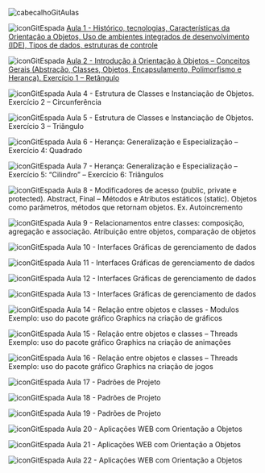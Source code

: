 ![cabecalhoGitAulas](https://github.com/brunamota/POO/assets/66503956/64f060e7-791e-4362-8981-997c6d17dd9d)

![iconGitEspada](https://github.com/brunamota/POO/assets/66503956/84416920-6afb-43fb-b2a6-fdcc43741352) [Aula 1 - Histórico, tecnologias, Características da Orientação a Objetos, Uso de ambientes integrados de desenvolvimento (IDE), Tipos de dados, estruturas de controle](https://github.com/brunamota/POO/files/15018180/Aula.1.-.Introducao.pdf)



![iconGitEspada](https://github.com/brunamota/POO/assets/66503956/84416920-6afb-43fb-b2a6-fdcc43741352) [Aula 2 - Introdução à Orientação à Objetos – Conceitos Gerais (Abstração, Classes, Objetos, Encapsulamento, Polimorfismo e Herança). Exercício 1 – Retângulo](https://github.com/brunamota/POO/blob/main/Aulas/Aula02.md)

![iconGitEspada](https://github.com/brunamota/POO/assets/66503956/84416920-6afb-43fb-b2a6-fdcc43741352) Aula 4 - Estrutura de Classes e Instanciação de Objetos. Exercício 2 – Circunferência

![iconGitEspada](https://github.com/brunamota/POO/assets/66503956/84416920-6afb-43fb-b2a6-fdcc43741352) Aula 5 - Estrutura de Classes e Instanciação de Objetos. Exercício 3 – Triângulo

![iconGitEspada](https://github.com/brunamota/POO/assets/66503956/84416920-6afb-43fb-b2a6-fdcc43741352) Aula 6 - Herança: Generalização e Especialização – Exercício 4: Quadrado

![iconGitEspada](https://github.com/brunamota/POO/assets/66503956/84416920-6afb-43fb-b2a6-fdcc43741352) Aula 7 - Herança: Generalização e Especialização – Exercício 5: “Cilindro” – Exercício 6: Triângulos

![iconGitEspada](https://github.com/brunamota/POO/assets/66503956/84416920-6afb-43fb-b2a6-fdcc43741352) Aula 8 - Modificadores de acesso (public, private e protected). Abstract, Final – Métodos e Atributos estáticos (static). Objetos como parâmetros, métodos que retornam objetos. Ex. Autoincremento

![iconGitEspada](https://github.com/brunamota/POO/assets/66503956/84416920-6afb-43fb-b2a6-fdcc43741352) Aula 9 - Relacionamentos entre classes: composição, agregação e associação. Atribuição entre objetos, comparação de objetos

![iconGitEspada](https://github.com/brunamota/POO/assets/66503956/84416920-6afb-43fb-b2a6-fdcc43741352) Aula 10 - Interfaces Gráficas de gerenciamento de dados

![iconGitEspada](https://github.com/brunamota/POO/assets/66503956/84416920-6afb-43fb-b2a6-fdcc43741352) Aula 11 - Interfaces Gráficas de gerenciamento de dados

![iconGitEspada](https://github.com/brunamota/POO/assets/66503956/84416920-6afb-43fb-b2a6-fdcc43741352) Aula 12 - Interfaces Gráficas de gerenciamento de dados

![iconGitEspada](https://github.com/brunamota/POO/assets/66503956/84416920-6afb-43fb-b2a6-fdcc43741352) Aula 13 - Interfaces Gráficas de gerenciamento de dados

![iconGitEspada](https://github.com/brunamota/POO/assets/66503956/84416920-6afb-43fb-b2a6-fdcc43741352) Aula 14 - Relação entre objetos e classes - Modulos Exemplo: uso do pacote gráfico Graphics na criação de gráficos

![iconGitEspada](https://github.com/brunamota/POO/assets/66503956/84416920-6afb-43fb-b2a6-fdcc43741352) Aula 15 - Relação entre objetos e classes – Threads Exemplo: uso do pacote gráfico Graphics na criação de animações

![iconGitEspada](https://github.com/brunamota/POO/assets/66503956/84416920-6afb-43fb-b2a6-fdcc43741352) Aula 16 - Relação entre objetos e classes – Threads Exemplo: uso do pacote gráfico Graphics na criação de jogos

![iconGitEspada](https://github.com/brunamota/POO/assets/66503956/84416920-6afb-43fb-b2a6-fdcc43741352) Aula 17 - Padrões de Projeto

![iconGitEspada](https://github.com/brunamota/POO/assets/66503956/84416920-6afb-43fb-b2a6-fdcc43741352) Aula 18 - Padrões de Projeto

![iconGitEspada](https://github.com/brunamota/POO/assets/66503956/84416920-6afb-43fb-b2a6-fdcc43741352) Aula 19 - Padrões de Projeto

![iconGitEspada](https://github.com/brunamota/POO/assets/66503956/84416920-6afb-43fb-b2a6-fdcc43741352) Aula 20 - Aplicações WEB com Orientação a Objetos

![iconGitEspada](https://github.com/brunamota/POO/assets/66503956/84416920-6afb-43fb-b2a6-fdcc43741352) Aula 21 - Aplicações WEB com Orientação a Objetos

![iconGitEspada](https://github.com/brunamota/POO/assets/66503956/84416920-6afb-43fb-b2a6-fdcc43741352) Aula 22 - Aplicações WEB com Orientação a Objetos
